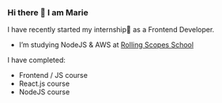### Hi there 👋 I am Marie

I have recently started my internship🥳 as a Frontend Developer.

- I’m studying NodeJS & AWS at [Rolling Scopes School](https://github.com/rolling-scopes-school)

I have completed:
- Frontend / JS course
- React.js course 
- NodeJS course
